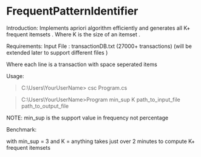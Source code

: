 # FrequentPatternIdentifier

Introduction:
Implements apriori algorithm efficiently and generates all K+ frequent itemsets . Where K is the size of an itemset . 

Requirements:
Input File :
transactionDB.txt (27000+ transactions)
(will be extended later to support different files )

Where each line is a transaction with space seperated items

Usage:

> C:\Users\YourUserName> csc Program.cs

> C:\Users\YourUserName>Program min_sup K path_to_input_file path_to_output_file

NOTE:  min_sup is the support value in frequency not percentage

Benchmark:

with min_sup = 3 and K = anything takes just over 2 minutes to compute  K+ frequent itemsets


